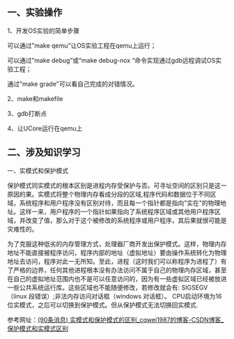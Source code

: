 ## 一、实验操作

1、开发OS实验的简单步骤

可以通过”make qemu”让OS实验工程在qemu上运行；

可以通过”make debug”或“make debug-nox “命令实现通过gdb远程调试OS实验工程；

通过"make grade"可以看自己完成的对错情况。

2、make和makefile

3、gdb打断点

4、让UCore运行在qemu上

## 二、涉及知识学习

一、实模式和保护模式

保护模式同实模式的根本区别是进程内存受保护与否。可寻址空间的区别只是这一原因的果。实模式将整个物理内存看成分段的区域,程序代码和数据位于不同区域，系统程序和用户程序没有区别对待，而且每一个指针都是指向"实在"的物理地址。这样一来，用户程序的一个指针如果指向了系统程序区域或其他用户程序区域，并改变了值，那么对于这个被修改的系统程序或用户程序，其后果就很可能是灾难性的。

为了克服这种低劣的内存管理方式，处理器厂商开发出保护模式。这样，物理内存地址不能直接被程序访问，程序内部的地址（虚拟地址）要由操作系统转化为物理地址去访问，程序对此一无所知。至此，进程（这时我们可以称程序为进程了）有了严格的边界，任何其他进程根本没有办法访问不属于自己的物理内存区域，甚至在自己的虚拟地址范围内也不是可以任意访问的，因为有一些虚拟区域已经被放进一些公共系统运行库。这些区域也不能随便修改，若修改就会有: SIGSEGV（linux 段错误）;非法内存访问对话框（windows 对话框）。
CPU启动环境为16位实模式，之后可以切换到保护模式。但从保护模式无法切换回实模式.

参考网址：[(90条消息) 实模式和保护模式的区别_cqwei1987的博客-CSDN博客_保护模式和实模式区别](https://blog.csdn.net/cqwei1987/article/details/107369171)